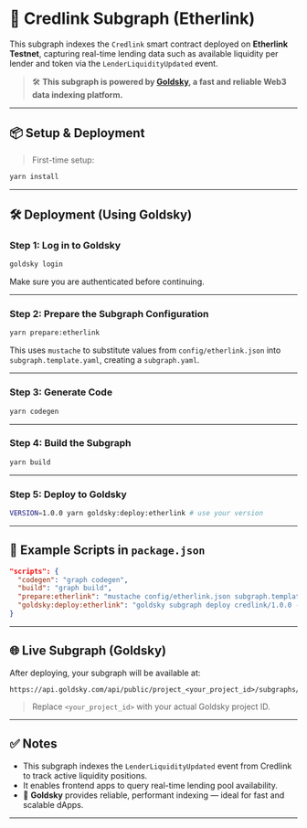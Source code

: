 # 🚀 Credlink Subgraph (Etherlink)

This subgraph indexes the `Credlink` smart contract deployed on **Etherlink Testnet**, capturing real-time lending data such as available liquidity per lender and token via the `LenderLiquidityUpdated` event.

> 🛠 **This subgraph is powered by [Goldsky](https://goldsky.com), a fast and reliable Web3 data indexing platform.**

---

## 📦 Setup & Deployment

> First-time setup:

```bash
yarn install
```

---

## 🛠 Deployment (Using Goldsky)

### Step 1: Log in to Goldsky

```bash
goldsky login
```

Make sure you are authenticated before continuing.

---

### Step 2: Prepare the Subgraph Configuration

```bash
yarn prepare:etherlink
```

This uses `mustache` to substitute values from `config/etherlink.json` into `subgraph.template.yaml`, creating a `subgraph.yaml`.

---

### Step 3: Generate Code

```bash
yarn codegen
```

---

### Step 4: Build the Subgraph

```bash
yarn build
```

---

### Step 5: Deploy to Goldsky

```bash
VERSION=1.0.0 yarn goldsky:deploy:etherlink # use your version
```

---

## 📄 Example Scripts in `package.json`

```json
"scripts": {
  "codegen": "graph codegen",
  "build": "graph build",
  "prepare:etherlink": "mustache config/etherlink.json subgraph.template.yaml > subgraph.yaml",
  "goldsky:deploy:etherlink": "goldsky subgraph deploy credlink/1.0.0 --path ."
}
```

---

## 🌐 Live Subgraph (Goldsky)

After deploying, your subgraph will be available at:

```
https://api.goldsky.com/api/public/project_<your_project_id>/subgraphs/credlink/1.0.0/gn
```

> Replace `<your_project_id>` with your actual Goldsky project ID.

---

## ✅ Notes

- This subgraph indexes the `LenderLiquidityUpdated` event from Credlink to track active liquidity positions.
- It enables frontend apps to query real-time lending pool availability.
- 📡 **Goldsky** provides reliable, performant indexing — ideal for fast and scalable dApps.

---
